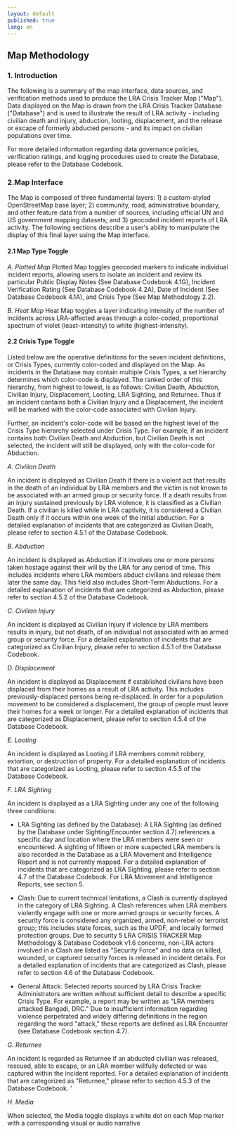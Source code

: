 ```yaml
---
layout: default
published: true
lang: en
---
```


## Map Methodology

### 1. Introduction

The following is a summary of the map interface, data sources, and verification methods used to produce the LRA Crisis Tracker Map ("Map"). Data displayed on the Map is drawn from the LRA Crisis Tracker Database ("Database") and is used to illustrate the result of LRA activity - including civilian death and injury, abduction, looting, displacement, and the release or escape of formerly abducted persons - and its impact on civilian populations over time. 
 
For more detailed information regarding data governance policies, verification ratings, and logging procedures used to create the Database, please refer to the Database Codebook.

### 2.Map Interface
The Map is composed of three fundamental layers: 1) a custom-styled OpenStreetMap base layer; 2) community, road, administrative boundary, and other feature data from a number of sources, including official UN and US government mapping datasets; and 3) geocoded incident reports of LRA activity. The following sections describe a user's ability to manipulate the display of this final layer using the Map interface. 
 
#### 2.1 Map Type Toggle 

*A. Plotted Map* 
Plotted Map toggles geocoded markers to indicate individual incident reports, allowing users to isolate an incident and review its particular Public Display Notes (See Database Codebook 4.1G), Incident Verification Rating (See Database Codebook 4.2A), Date of Incident (See Database Codebook 4.1A), and Crisis Type (See Map Methodology 2.2). 
 
*B. Heat Map*
Heat Map toggles a layer indicating intensity of the number of incidents across LRA-affected areas through a color-coded, proportional spectrum of violet (least-intensity) to white (highest-intensity). 
 
#### 2.2 Crisis Type Toggle 
Listed below are the operative definitions for the seven incident definitions, or Crisis Types, currently color-coded and displayed on the Map. As incidents in the Database may contain multiple Crisis Types, a set hierarchy determines which color-code is displayed. The ranked order of this hierarchy, from highest to lowest, is as follows: Civilian Death, Abduction, Civilian Injury, Displacement, Looting, LRA Sighting, and Returnee. Thus if an incident contains both a Civilian Injury and a Displacement, the incident will be marked with the color-code associated with Civilian Injury. 
 
Further, an incident's color-code will be based on the highest level of the Crisis Type hierarchy selected under Crisis Type. For example, if an incident contains both Civilian Death and Abduction, but Civilian Death is not selected, the incident will still be displayed, only with the color-code for Abduction.

*A. Civilian Death*

An incident is displayed as Civilian Death if there is a violent act that results in the death of an individual by LRA members and the victim is not known to be associated with an armed group or security force. If a death results from an injury sustained previously by LRA violence, it is classified as a Civilian Death. If a civilian is killed while in LRA captivity, it is considered a Civilian Death only if it occurs within one week of the initial abduction. For a detailed explanation of incidents that are categorized as Civilian Death, please refer to section 4.5.1 of the Database Codebook. 

*B. Abduction* 

An incident is displayed as Abduction if it involves one or more persons taken hostage against their will by the LRA for any period of time. This includes incidents where LRA members abduct civilians and release them later the same day. This field also includes Short-Term Abductions. For a detailed explanation of incidents that are categorized as Abduction, please refer to section 4.5.2 of the Database Codebook. 

*C. Civilian Injury* 

An incident is displayed as Civilian Injury if violence by LRA members results in injury, but not death, of an individual not associated with an armed group or security force. For a detailed explanation of incidents that are categorized as Civilian Injury, please refer to section 4.5.1 of the Database Codebook. 

*D. Displacement* 

An incident is displayed as Displacement if established civilians have been displaced from their homes as a result of LRA activity. This includes previously-displaced persons being re-displaced. In order for a population movement to be considered a displacement, the group of people must leave their homes for a week or longer. For a detailed explanation of incidents that are categorized as Displacement, please refer to section 4.5.4 of the Database Codebook. 

*E. Looting* 

An incident is displayed as Looting if LRA members commit robbery, extortion, or destruction of property. For a detailed explanation of incidents that are categorized as Looting, please refer to section 4.5.5 of the Database Codebook.

 
*F. LRA Sighting*

An incident is displayed as a LRA Sighting under any one of the following three conditions:

+ LRA Sighting (as defined by the Database): A LRA Sighting (as defined by the Database under Sighting/Encounter section 4.7) references a specific day and location where the LRA members were seen or encountered. A sighting of fifteen or more suspected LRA members is also recorded in the Database as a LRA Movement and Intelligence Report and is not currently mapped. For a detailed explanation of incidents that are categorized as LRA Sighting, please refer to section 4.7 of the Database Codebook. For LRA Movement and Intelligence Reports, see section 5.

+ Clash: Due to current technical limitations, a Clash is currently displayed in the category of LRA Sighting. A Clash references when LRA members violently engage with one or more armed groups or security forces. A security force is considered any organized, armed, non-rebel or terrorist group; this includes state forces, such as the UPDF, and locally formed protection groups. Due to security 5 LRA CRISIS TRACKER Map Methodology & Database Codebook v1.6 concerns, non-LRA actors involved in a Clash are listed as "Security Force" and no data on killed, wounded, or captured security forces is released in incident details. For a detailed explanation of incidents that are categorized as Clash, please refer to section 4.6 of the Database Codebook.

+ General Attack: Selected reports sourced by LRA Crisis Tracker Administrators are written without 
sufficient detail to describe a specific Crisis Type. For example, a report may be written as "LRA 
members attacked Bangadi, DRC." Due to insufficient information regarding violence perpetrated and 
widely differing definitions in the region regarding the word "attack," these reports are defined as LRA 
Encounter (see Database Codebook section 4.7). 

*G. Returnee*

An incident is regarded as Returnee if an abducted civilian was released, rescued, able to escape, or an LRA member willfully defected or was captured within the incident reported. For a detailed explanation of incidents that are categorized as "Returnee," please refer to section 4.5.3 of the Database Codebook. '

*H. Media*

When selected, the Media toggle displays a white dot on each Map marker with a corresponding visual or audio narrative


